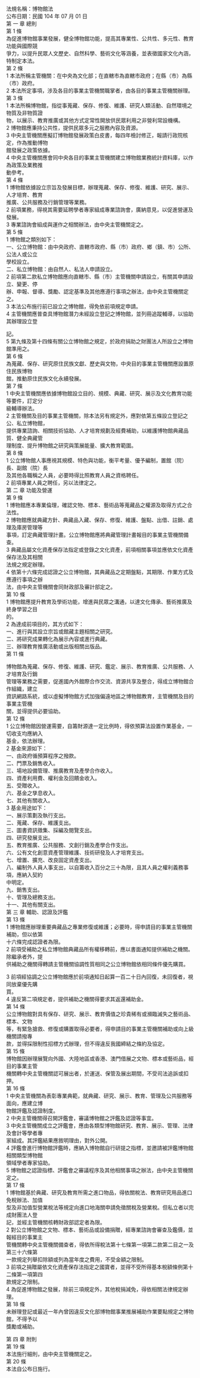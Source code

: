 法規名稱：博物館法  
公布日期：民國 104 年 07 月 01 日  
第 一 章 總則  
第 1 條  
為促進博物館事業發展，健全博物館功能，提高其專業性、公共性、多元性、教育功能與國際競  
爭力，以提升民眾人文歷史、自然科學、藝術文化等涵養，並表徵國家文化內涵，特制定本法。  
第 2 條  
1 本法所稱主管機關：在中央為文化部；在直轄市為直轄市政府；在縣（市）為縣（市）政府。  
2 本法所定事項，涉及各目的事業主管機關職掌者，由各目的事業主管機關辦理。  
第 3 條  
1 本法所稱博物館，指從事蒐藏、保存、修復、維護、研究人類活動、自然環境之物質及非物質證  
物，以展示、教育推廣或其他方式定常性開放供民眾利用之非營利常設機構。  
2 博物館應秉持公共性，提供民眾多元之服務內容及資源。  
3 中央主管機關應擬訂博物館發展政策白皮書，每四年檢討修正，報請行政院核定，作為推動博物  
館發展之政策依據。  
4 中央主管機關應會同中央各目的事業主管機關建立博物館業務統計資料庫，以作為政策及業務推  
動參考。  
第 4 條  
1 博物館依據設立宗旨及發展目標，辦理蒐藏、保存、修復、維護、研究、展示、人才培育、教育  
推廣、公共服務及行銷管理等業務。  
2 前項業務，得視其需要延聘學者專家組成專業諮詢會，廣納意見，以促進營運及發展。  
3 專業諮詢會組成與運作之相關辦法，由中央主管機關定之。  
第 5 條  
1 博物館之類別如下：  
一、公立博物館：由中央政府、直轄市政府、縣（市）政府、鄉（鎮、市）公所、公法人或公立  
學校設立。  
二、私立博物館：由自然人、私法人申請設立。  
2 前項第二款私立博物館應向直轄市、縣（市）主管機關申請設立，有關其申請設立、變更、停  
辦、申報、督導、獎勵、認定基準及其他應遵行事項之辦法，由中央主管機關定之。  
3 本法公布施行前已設立之博物館，得免依前項規定申請。  
4 主管機關應普查具博物館潛力未經設立登記之博物館，並列冊追蹤輔導，以協助其辦理設立登  


記。  
5 第九條及第十四條有關公立博物館之規定，於政府捐助之財團法人所設立之博物館準用之。  
第 6 條  
為蒐藏、保存、研究原住民族文獻、歷史與文物，中央目的事業主管機關應設置原住民族博物  
館，推動原住民族文化永續發展。  
第 7 條  
1 中央主管機關應依據博物館設立目的、規模、典藏、研究、展示及文化教育功能等要件，訂定分  
級輔導辦法。  
2 主管機關及目的事業主管機關，除本法另有規定外，應對依第五條設立登記之公、私立博物館，  
提供專業諮詢、相關技術協助、人才培育規劃及經費補助，以維護博物館典藏品質、健全典藏管  
理制度、提升博物館之研究與策展能量、擴大教育範圍。  
第 8 條  
1 公立博物館人事應視其規模、特色與功能，衡平考量、優予編制，置館（院）長、副館（院）長  
及其他各職稱之人員，必要時得比照教育人員之資格聘任。  
2 前項專業人員之聘任，另以法律定之。  
第 二 章 功能及營運  
第 9 條  
1 博物館應本專業倫理，確認文物、標本、藝術品等蒐藏品之權源及取得方式之合法性。  
2 博物館應就典藏方針、典藏品入藏、保存、修復、維護、盤點、出借、註銷、處理及庫房管理等  
事項，訂定典藏管理計畫。公立博物館應將典藏管理計畫報目的事業主管機關備查。  
3 典藏品屬文化資產保存法指定或登錄之文化資產，前項相關事項並應依文化資產保存法及其相關  
法規之規定辦理。  
4 依第十六條完成認證之公立博物館，其典藏品之定期盤點，其期限、作業方式及應遵行事項之辦  
法，由中央主管機關會同財政部及審計部定之。  
第 10 條  
1 博物館應提升教育及學術功能，增進與民眾之溝通，以達文化傳承、藝術推廣及終身學習之目  
的。  
2 為達成前項目的，其方式如下：  
一、進行與其設立宗旨或館藏主題相關之研究。  
二、將研究成果轉化為展示內容或進行典藏。  
三、辦理教育推廣活動或出版相關出版品。  
第 11 條  


博物館為蒐藏、保存、修復、維護、研究、鑑定、展示、教育推廣、公共服務、人才培育及行銷  
管理等業務之需要，促進國內外館際合作交流、資源共享及整合，得成立博物館合作組織，建立  
資訊網路系統，或以虛擬博物館方式加強偏遠地區之博物館教育，主管機關及目的事業主管機  
關，並得提供必要協助。  
第 12 條  
1 公立博物館因營運需要，自籌財源達一定比例時，得依預算法設置作業基金，一切收支均應納入  
基金，依法辦理。  
2 基金來源如下：  
一、由政府循預算程序之撥款。  
二、門票及銷售收入。  
三、場地設備管理、推廣教育及產學合作收入。  
四、資產利用費、權利金及回饋金收入。  
五、受贈收入。  
六、基金之孳息收入。  
七、其他有關收入。  
3 基金用途如下：  
一、展示策劃及執行支出。  
二、蒐藏、保存、維護支出。  
三、圖書資訊徵集、採編及閱覽支出。  
四、研究發展支出。  
五、教育推廣、公共服務、文創行銷及產學合作支出。  
六、公有文化創意資產管理維護、技術研發及人才培育支出。  
七、增置、擴充、改良固定資產支出。  
八、編制外人員人事支出，以自籌收入百分之三十為限，且其人員之權利義務事項，應納入契約  
中明定。  
九、銷售支出。  
十、管理及總務支出。  
十一、其他有關支出。  
第 三 章 輔助、認證及評鑑  
第 13 條  
1 博物館應辦理重要典藏品之專業修復或維護；必要時，得申請目的事業主管機關補助，但以依第  
十六條完成認證者為限。  
2 前項受補助之私立博物館典藏品所有權移轉前，應以書面通知提供補助之機關。除繼承者外，提  
供補助之機關得轉請主管機關協調性質相同之公立博物館依相同條件優先購買。  


3 前項經協調之公立博物館應於前項通知日起算一百二十日內回復，未回復者，視同放棄優先購  
買。  
4 違反第二項規定者，提供補助之機關得要求其返還補助金。  
第 14 條  
公立博物館對具有保存、研究、展示、教育價值之珍貴稀有或瀕臨滅失之藝術品、標本、文物  
等，有緊急搶救、修復或購置取得必要者，得申請目的事業主管機關補助或向上級機關請撥專  
款，並得採限制性招標方式辦理，但不得違反我國締結之條約及協定。  
第 15 條  
博物館因辦理展覽向外國、大陸地區或香港、澳門借展之文物、標本或藝術品，經目的事業主管  
機關轉中央主管機關認可展出者，於運送、保管及展出期間，不受司法追訴或扣押。  
第 16 條  
1 中央主管機關為表彰專業典範，就典藏、研究、展示、教育、管理及公共服務等面向，應建立博  
物館評鑑及認證制度。  
2 中央主管機關得召開評鑑會，審議博物館之評鑑及認證等事宜。  
3 中央主管機關成立之評鑑會，應由各類型博物館研究、教育、展示、管理、法律及會計等學者專  
家組成。其評鑑結果應敘明理由，對外公開。  
4 評鑑會進行博物館評鑑時，應納入博物館自行研提之指標，並邀請被評鑑博物館相關類型博物館  
領域學者專家協助。  
5 博物館之認證指標、評鑑會之審議程序及其他相關事項之辦法，由中央主管機關定之。  
第 17 條  
1 博物館基於典藏、研究及教育所需之進口物品，得依關稅法、教育研究用品進口免稅辦法、加值  
型及非加值型營業稅法等規定向進口地海關申請免徵關稅及營業稅。但私立者以完成財團法人登  
記，並經主管機關核轉財政部認定者為限。  
2 對公立博物館之文物、標本、藝術品或設備捐贈，經專業諮詢會審查及鑑價，並報經目的事業主  
管機關轉中央主管機關備查者，得依所得稅法第十七條第一項第二款第二目之一及第三十六條第  
一款規定列舉扣除額或列為當年度之費用，不受金額之限制。  
3 前項之捐贈屬依文化資產保存法指定之國寶者，並得不受所得基本稅額條例第十二條第一項第四  
款規定之限制。  
4 為促進博物館之發展，除前三項規定外，其他稅捐減免，得依相關法律規定辦理。  
第 18 條  
未辦理登記或最近一年內曾因違反文化部博物館事業推展補助作業要點規定之博物館，不得予以  
獎勵或補助。  


第 四 章 附則  
第 19 條  
本法施行細則，由中央主管機關定之。  
第 20 條  
本法自公布日施行。  


